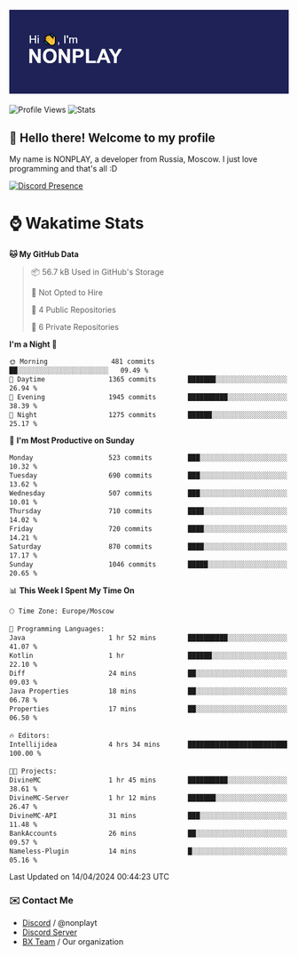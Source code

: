 ![Discord Presence](./header.png)
<br></br>
![Profile Views](https://komarev.com/ghpvc/?username=NONPLAYT&color=blue&style=for-the-badge)
![Stats](https://img.shields.io/badge/0%25-OPTIMIZED-orange?style=for-the-badge)


## :wave: Hello there! Welcome to my profile

My name is NONPLAY, a developer from Russia, Moscow. I just love programming and that's all :D

[![Discord Presence](https://lanyard.cnrad.dev/api/597087584090587177?showDisplayName=true)](https://discord.com/users/597087584090587177) 

# ⌚ Wakatime Stats

<!--START_SECTION:waka-->
**🐱 My GitHub Data** 

> 📦 56.7 kB Used in GitHub's Storage 
 > 
> 🚫 Not Opted to Hire
 > 
> 📜 4 Public Repositories 
 > 
> 🔑 6 Private Repositories 
 > 
**I'm a Night 🦉** 

```text
🌞 Morning                481 commits         ██░░░░░░░░░░░░░░░░░░░░░░░   09.49 % 
🌆 Daytime                1365 commits        ███████░░░░░░░░░░░░░░░░░░   26.94 % 
🌃 Evening                1945 commits        ██████████░░░░░░░░░░░░░░░   38.39 % 
🌙 Night                  1275 commits        ██████░░░░░░░░░░░░░░░░░░░   25.17 % 
```
📅 **I'm Most Productive on Sunday** 

```text
Monday                   523 commits         ███░░░░░░░░░░░░░░░░░░░░░░   10.32 % 
Tuesday                  690 commits         ███░░░░░░░░░░░░░░░░░░░░░░   13.62 % 
Wednesday                507 commits         ███░░░░░░░░░░░░░░░░░░░░░░   10.01 % 
Thursday                 710 commits         ████░░░░░░░░░░░░░░░░░░░░░   14.02 % 
Friday                   720 commits         ████░░░░░░░░░░░░░░░░░░░░░   14.21 % 
Saturday                 870 commits         ████░░░░░░░░░░░░░░░░░░░░░   17.17 % 
Sunday                   1046 commits        █████░░░░░░░░░░░░░░░░░░░░   20.65 % 
```


📊 **This Week I Spent My Time On** 

```text
🕑︎ Time Zone: Europe/Moscow

💬 Programming Languages: 
Java                     1 hr 52 mins        ██████████░░░░░░░░░░░░░░░   41.07 % 
Kotlin                   1 hr                ██████░░░░░░░░░░░░░░░░░░░   22.10 % 
Diff                     24 mins             ██░░░░░░░░░░░░░░░░░░░░░░░   09.03 % 
Java Properties          18 mins             ██░░░░░░░░░░░░░░░░░░░░░░░   06.78 % 
Properties               17 mins             ██░░░░░░░░░░░░░░░░░░░░░░░   06.50 % 

🔥 Editors: 
Intellijidea             4 hrs 34 mins       █████████████████████████   100.00 % 

🐱‍💻 Projects: 
DivineMC                 1 hr 45 mins        ██████████░░░░░░░░░░░░░░░   38.61 % 
DivineMC-Server          1 hr 12 mins        ███████░░░░░░░░░░░░░░░░░░   26.47 % 
DivineMC-API             31 mins             ███░░░░░░░░░░░░░░░░░░░░░░   11.48 % 
BankAccounts             26 mins             ██░░░░░░░░░░░░░░░░░░░░░░░   09.57 % 
Nameless-Plugin          14 mins             █░░░░░░░░░░░░░░░░░░░░░░░░   05.16 % 
```


 Last Updated on 14/04/2024 00:44:23 UTC
<!--END_SECTION:waka-->

### ✉️ Contact Me

- [Discord](https://discord.com/users/597087584090587177) / @nonplayt
- [Discord Server](https://discord.gg/p7cxhw7E2M)
- [BX Team](https://github.com/BX-Team) / Our organization
